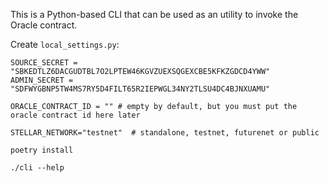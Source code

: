 This is a Python-based CLI that can be used as an utility to invoke the
Oracle contract.

Create `local_settings.py`:

```
SOURCE_SECRET = "SBKEDTLZ6DACGUDTBL7O2LPTEW46KGVZUEXSQGEXCBE5KFKZGDCD4YWW"
ADMIN_SECRET = "SDFWYGBNP5TW4MS7RY5D4FILT65R2IEPWGL34NY2TLSU4DC4BJNXUAMU"

ORACLE_CONTRACT_ID = "" # empty by default, but you must put the oracle contract id here later

STELLAR_NETWORK="testnet"  # standalone, testnet, futurenet or public
```

```
poetry install

./cli --help
```
